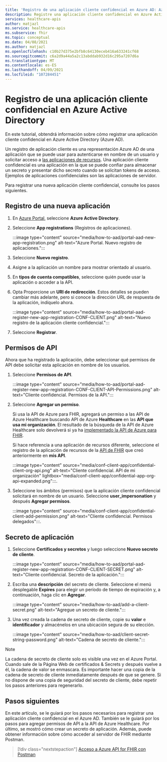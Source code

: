 ```yaml
---
title: 'Registro de una aplicación cliente confidencial en Azure AD: Azure API for FHIR'
description: Registre una aplicación cliente confidencial en Azure Active Directory que se autentique en nombre de un usuario y solicite acceso a las aplicaciones de recursos.
services: healthcare-apis
author: matjazl
ms.service: healthcare-apis
ms.subservice: fhir
ms.topic: conceptual
ms.date: 04/08/2021
ms.author: matjazl
ms.openlocfilehash: c10b27d375e2bfb8c64130eceb416a633241cf68
ms.sourcegitcommit: c6a2d9a44a5a2c13abddab932d16c295a7207d6a
ms.translationtype: MT
ms.contentlocale: es-ES
ms.lasthandoff: 04/09/2021
ms.locfileid: "107284451"
---
```

# <a name="register-a-confidential-client-application-in-azure-active-directory"></a>Registro de una aplicación cliente confidencial en Azure Active Directory

En este tutorial, obtendrá información sobre cómo registrar una aplicación cliente confidencial en Azure Active Directory (Azure AD).  

Un registro de aplicación cliente es una representación Azure AD de una aplicación que se puede usar para autenticarse en nombre de un usuario y solicitar acceso a [las aplicaciones de recursos](register-resource-azure-ad-client-app.md). Una aplicación cliente confidencial es una aplicación en la que se puede confiar para almacenar un secreto y presentar dicho secreto cuando se solicitan tokens de acceso. Ejemplos de aplicaciones confidenciales son las aplicaciones de servidor. 

Para registrar una nueva aplicación cliente confidencial, consulte los pasos siguientes. 

## <a name="register-a-new-application"></a>Registro de una nueva aplicación

1. En [Azure Portal](https://portal.azure.com), seleccione **Azure Active Directory**.

1. Seleccione **App registrations** (Registros de aplicaciones). 

    :::image type="content" source="media/how-to-aad/portal-aad-new-app-registration.png" alt-text="Azure Portal. Nuevo registro de aplicaciones.":::

1. Seleccione **Nuevo registro**.

1. Asigne a la aplicación un nombre para mostrar orientado al usuario.

1. En **tipos de cuenta compatibles**, seleccione quién puede usar la aplicación o acceder a la API.

1. Opta Proporcione un **URI de redirección**. Estos detalles se pueden cambiar más adelante, pero si conoce la dirección URL de respuesta de la aplicación, indíquelo ahora.

    :::image type="content" source="media/how-to-aad/portal-aad-register-new-app-registration-CONF-CLIENT.png" alt-text="Nuevo registro de la aplicación cliente confidencial.":::

1. Seleccione **Registrar**.

## <a name="api-permissions"></a>Permisos de API

Ahora que ha registrado la aplicación, debe seleccionar qué permisos de API debe solicitar esta aplicación en nombre de los usuarios.

1. Seleccione **Permisos de API**.

    :::image type="content" source="media/how-to-aad/portal-aad-register-new-app-registration-CONF-CLIENT-API-Permissions.png" alt-text="Cliente confidencial. Permisos de la API.":::

1. Seleccione **Agregar un permiso**.

    Si usa la API de Azure para FHIR, agregará un permiso a las API de Azure Healthcare buscando API de Azure **Healthcare** en las **API que usa mi organización**. El resultado de la búsqueda de la API de Azure Healthcare solo devolverá si ya ha [implementado la API de Azure para FHIR](fhir-paas-powershell-quickstart.md).

    Si hace referencia a una aplicación de recursos diferente, seleccione el registro de la aplicación de recursos de la [API de FHIR](register-resource-azure-ad-client-app.md) que creó anteriormente en **mis API**.


    :::image type="content" source="media/conf-client-app/confidential-client-org-api.png" alt-text="Cliente confidencial. API de mi organización" lightbox="media/conf-client-app/confidential-app-org-api-expanded.png":::.
    

1. Seleccione los ámbitos (permisos) que la aplicación cliente confidencial solicitará en nombre de un usuario. Seleccione **user_impersonation** y después **Agregar permisos**.

    :::image type="content" source="media/conf-client-app/confidential-client-add-permission.png" alt-text="Cliente confidencial. Permisos delegados":::.


## <a name="application-secret"></a>Secreto de aplicación

1. Seleccione **Certificados y secretos** y luego seleccione **Nuevo secreto de cliente**. 

    :::image type="content" source="media/how-to-aad/portal-aad-register-new-app-registration-CONF-CLIENT-SECRET.png" alt-text="Cliente confidencial. Secreto de la aplicación.":::

1. Escriba una **descripción** del secreto de cliente. Seleccione el menú desplegable **Expires** para elegir un período de tiempo de expiración y, a continuación, haga clic en **Agregar**.

   :::image type="content" source="media/how-to-aad/add-a-client-secret.png" alt-text="Agregue un secreto de cliente.":::

1. Una vez creada la cadena de secreto de cliente, copie su **valor** e **identificador** y almacénelos en una ubicación segura de su elección.

   :::image type="content" source="media/how-to-aad/client-secret-string-password.png" alt-text="Cadena de secreto de cliente."::: 

> [!NOTE]
>La cadena de secreto de cliente solo es visible una vez en el Azure Portal. Cuando sale de la Página Web de certificados & Secrets y después vuelve a él, la cadena de valor se enmascara. Es importante hacer una copia de la cadena de secreto de cliente inmediatamente después de que se genere. Si no dispone de una copia de seguridad del secreto de cliente, debe repetir los pasos anteriores para regenerarlo.
 
## <a name="next-steps"></a>Pasos siguientes

En este artículo, se le guiará por los pasos necesarios para registrar una aplicación cliente confidencial en el Azure AD. También se le guiará por los pasos para agregar permisos de API a la API de Azure Healthcare. Por último, se mostró cómo crear un secreto de aplicación. Además, puede obtener información sobre cómo acceder al servidor de FHIR mediante Postman.
 
>[!div class="nextstepaction"]
>[Acceso a Azure API for FHIR con Postman](access-fhir-postman-tutorial.md)
